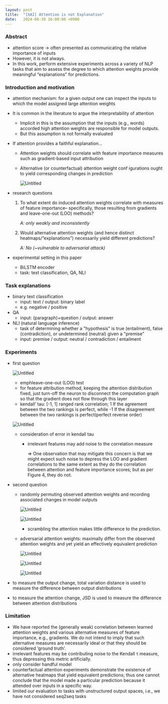 ```yaml
---
layout: post
title:  "[XAI] Attention is not Explanation"
date:   2024-08-30 16:00:00 +0900
---
```


### Abstract

- attention score → often presented as communicating the relative importance of inputs
- However, it is not always.
- In this work, perform extensive experiments across a variety of NLP tasks that aim to assess the degree to which attention weights provide meaningful “explanations" for predictions.

### Introduction and motivation

- attention mechanism: for a given output one can inspect the inputs to which the model assigned large attention weights
- It is common in the literature to argue the interpretability of attention
    - Implicit in this is the assumption that the inputs (e.g., words) accorded high attention weights are responsible for model outputs.
    - But this assumption is not formally evaluated
- If attention provides a faithful explanation…
    - Attention weights should correlate with feature importance measures such as gradient-based input attribution
    - Alternative (or counterfactual) attention weight conf igurations ought to yield corresponding changes in prediction
        
        ![Untitled](Attention%20is%20not%20Explanation%20b789b2e62301413693ffec46d679e616/Untitled.png)
        
- research questions
    1. To what extent do induced attention weights correlate with measures of feature importance– specifically, those resulting from gradients and leave-one-out (LOO) methods?
        
        *A: only weakly and inconsistently*
        
    2. Would alternative attention weights (and hence distinct heatmaps/“explanations”) necessarily yield different predictions?
        
        *A: No (~vulnerable to adversarial attack)*
        
- experimental setting in this paper
    - BiLSTM encoder
    - task: text classification, QA, NLI

### Task explanations

- binary text classification
    - input: text / output: binary label
    - e.g. negative / positive
- QA
    - input: (paragraph)+question / output: answer
- NLI (natural language inference)
    - task of determining whether a "hypothesis" is true (entailment), false (contradiction), or undetermined (neutral) given a "premise"
    - input: premise / output: neutral / contradiction / entailment

### Experiments

- first question
    
    ![Untitled](Attention%20is%20not%20Explanation%20b789b2e62301413693ffec46d679e616/Untitled%201.png)
    
    - emphleave-one-out (LOO) test
    - for feature attribution method, keeping the attention distribution fixed, just turn-off the neuron to disconnect the computation graph so that the gradient does not flow through this layer
    - kendall’ tau: [-1, 1] ranged rank correlation; 1 If the agreement between the two rankings is perfect, while -1 If the disagreement between the two rankings is perfect(perfect reverse order)
    
    ![Untitled](Attention%20is%20not%20Explanation%20b789b2e62301413693ffec46d679e616/Untitled%202.png)
    
    - consideration of error in kendall tau
        - irrelevant features may add noise to the correlation measure
            
            ⇒ One observation that may mitigate this concern is that we might expect such noise to depress the LOO and gradient correlations to the same extent as they do the correlation between attention and feature importance scores; but as per Figure 4, they do not.
            
- second question
    - randomly permuting observed attention weights and recording associated changes in model outputs
        
        ![Untitled](Attention%20is%20not%20Explanation%20b789b2e62301413693ffec46d679e616/Untitled%203.png)
        
        ![Untitled](Attention%20is%20not%20Explanation%20b789b2e62301413693ffec46d679e616/Untitled%204.png)
        
        - scrambling the attention makes little difference to the prediction.
    - adversarial attention weights: maximally differ from the observed attention weights and yet yield an effectively equivalent prediction
        
        ![Untitled](Attention%20is%20not%20Explanation%20b789b2e62301413693ffec46d679e616/Untitled%205.png)
        
        ![Untitled](Attention%20is%20not%20Explanation%20b789b2e62301413693ffec46d679e616/Untitled%206.png)
        
        ![Untitled](Attention%20is%20not%20Explanation%20b789b2e62301413693ffec46d679e616/Untitled%207.png)
        
- to measure the output change, total variation distance is used to measure the difference between output distributions
- to measure the attention change, JSD is used to measure the difference between attention distributions

### Limitation

- We have reported the (generally weak) correlation between learned attention weights and various alternative measures of feature importance, e.g., gradients. We do not intend to imply that such alternative measures are necessarily ideal or that they should be considered ‘ground truth’.
- irrelevant features may be contributing noise to the Kendall τ measure, thus depressing this metric artificially.
- only consider handful model
- counterfactual attention experiments demonstrate the existence of alternative heatmaps that yield equivalent predictions; thus one cannot conclude that the model made a particular prediction because it attended over inputs in a specific way.
- limited our evaluation to tasks with unstructured output spaces, i.e., we have not considered seq2seq tasks